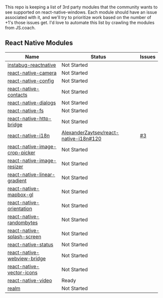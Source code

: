 This repo is keeping a list of 3rd party modules that the community wants to see supported on react-native-windows. Each module should have an issue associated with it, and we'll try to prioritize work based on the number of +1's those issues get. I'd love to automate this list by crawling the modules from JS.coach.

React Native Modules
--------------------
|Name|Status|Issues|
|----|------|------|
|[instabug-reactnative](https://github.com/Instabug/instabug-reactnative)|Not Started||
|[react-native-camera](https://github.com/lwansbrough/react-native-camera)|Not Started||
|[react-native-config](https://github.com/luggit/react-native-config)|Not Started||
|[react-native-contacts](https://github.com/rt2zz/react-native-contacts)|Not Started||
|[react-native-dialogs](https://github.com/aakashns/react-native-dialogs)|Not Started||
|[react-native-fs](https://github.com/itinance/react-native-fs)|Not Started||
|[react-native-http-bridge](https://github.com/alwx/react-native-http-bridge)|Not Started||
|[react-native-i18n](https://github.com/AlexanderZaytsev/react-native-i18n)|[AlexanderZaytsev/react-native-i18n#120](https://github.com/AlexanderZaytsev/react-native-i18n/pull/120)|[#3](https://github.com/ReactWindows/third-party-module-status/issues/3)|
|[react-native-image-crop-picker](https://github.com/ivpusic/react-native-image-crop-picker)|Not Started||
|[react-native-image-resizer](https://github.com/bamlab/react-native-image-resizer)|Not Started||
|[react-native-linear-gradient](https://github.com/react-native-community/react-native-linear-gradient)|Not Started||
|[react-native-mapbox-gl](https://github.com/mapbox/react-native-mapbox-gl)|Not Started||
|[react-native-orientation](https://github.com/yamill/react-native-orientation)|Not Started||
|[react-native-randombytes](https://github.com/mvayngrib/react-native-randombytes)|Not Started||
|[react-native-splash-screen](https://github.com/crazycodeboy/react-native-splash-screen)|Not Started||
|[react-native-status](https://github.com/status-im/status-react/tree/develop/modules/react-native-status)|Not Started||
|[react-native-webview-bridge](https://github.com/status-im/react-native-webview-bridge)|Not Started||
|[react-native-vector-icons](https://github.com/oblador/react-native-vector-icons)|Not Started||
|[react-native-video](https://github.com/react-native-community/react-native-video)|Ready||
|[realm](https://github.com/realm/realm-js)|Not Started||
